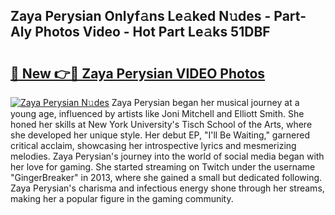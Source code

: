 ## Zaya Perysian Onlyf𝚊ns Le𝚊ked N𝚞des - Part-Aly Photos Video - Hot Part Le𝚊ks 51DBF

# <h2><a href="http://ab59085.deff.icu/?id=Zaya+Perysian">🔗 New 👉🔴 Zaya Perysian VIDEO Photos</a></h2>

[![Zaya Perysian N𝚞des](https://i.imgur.com/rIISA9y.gif)](http://ab59085.deff.icu/?id=Zaya+Perysian)
Zaya Perysian began her musical journey at a young age, influenced by artists like Joni Mitchell and Elliott Smith. She honed her skills at New York University's Tisch School of the Arts, where she developed her unique style. Her debut EP, "I'll Be Waiting," garnered critical acclaim, showcasing her introspective lyrics and mesmerizing melodies. Zaya Perysian's journey into the world of social media began with her love for gaming. She started streaming on Twitch under the username "GingerBreaker" in 2013, where she gained a small but dedicated following. Zaya Perysian's charisma and infectious energy shone through her streams, making her a popular figure in the gaming community.
